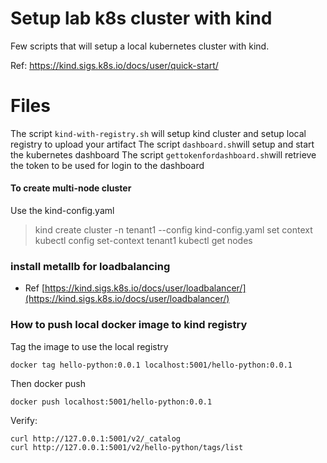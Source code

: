 # Setup lab k8s cluster with kind

Few scripts that will setup a local kubernetes cluster with kind.

Ref: https://kind.sigs.k8s.io/docs/user/quick-start/

# Files

The script `kind-with-registry.sh` will setup kind cluster and setup local registry to upload your artifact
The script `dashboard.sh`will setup and start the kubernetes dashboard
The script `gettokenfordashboard.sh`will retrieve the token to be used for login to the dashboard

#### To create multi-node cluster 
Use the kind-config.yaml
> kind create cluster -n tenant1 --config kind-config.yaml
set context
> kubectl config set-context tenant1
> kubectl get nodes


### install metallb for loadbalancing
- Ref [https://kind.sigs.k8s.io/docs/user/loadbalancer/](https://kind.sigs.k8s.io/docs/user/loadbalancer/)

### How to push local docker image to kind registry
Tag the image to use the local registry 
```
docker tag hello-python:0.0.1 localhost:5001/hello-python:0.0.1
```
Then docker push 
```
docker push localhost:5001/hello-python:0.0.1
```

Verify:
```
curl http://127.0.0.1:5001/v2/_catalog  
curl http://127.0.0.1:5001/v2/hello-python/tags/list
 ```
